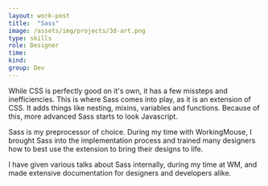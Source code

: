 ```yaml
---
layout: work-post
title:  "Sass"
image: /assets/img/projects/3d-art.png
type: skills
role: Designer
time: 
kind: 
group: Dev
---
```


While CSS is perfectly good on it's own, it has a few missteps and inefficiencies. This is where Sass comes into play, as it is an extension of CSS. It adds things like nesting, mixins, variables and functions. Because of this, more advanced Sass starts to look Javascript.

Sass is my preprocessor of choice. During my time with WorkingMouse, I brought Sass into the implementation process and trained many designers how to best use the extension to bring their designs to life.

I have given various talks about Sass internally, during my time at WM, and made extensive documentation for designers and developers alike. 
